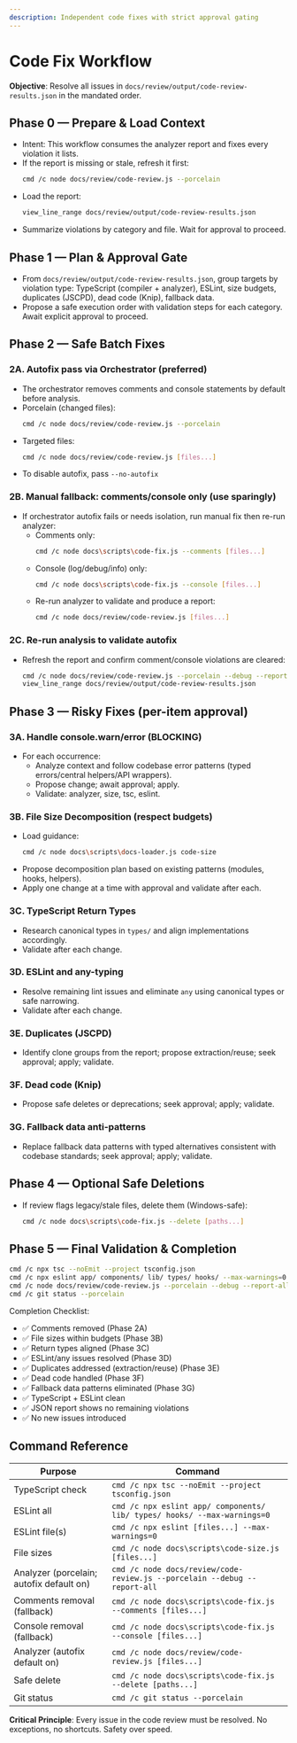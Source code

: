 ```yaml
---
description: Independent code fixes with strict approval gating
---
```


# Code Fix Workflow
 
**Objective**: Resolve all issues in `docs/review/output/code-review-results.json` in the mandated order.


## Phase 0 — Prepare & Load Context

- Intent: This workflow consumes the analyzer report and fixes every violation it lists.
- If the report is missing or stale, refresh it first:
  ```bash
  cmd /c node docs/review/code-review.js --porcelain
  ```
- Load the report:
  ```bash
  view_line_range docs/review/output/code-review-results.json
  ```
- Summarize violations by category and file. Wait for approval to proceed.

## Phase 1 — Plan & Approval Gate

- From `docs/review/output/code-review-results.json`, group targets by violation type: TypeScript (compiler + analyzer), ESLint, size budgets, duplicates (JSCPD), dead code (Knip), fallback data.
- Propose a safe execution order with validation steps for each category. Await explicit approval to proceed.

## Phase 2 — Safe Batch Fixes

### 2A. Autofix pass via Orchestrator (preferred)

- The orchestrator removes comments and console statements by default before analysis.
- Porcelain (changed files):
  ```bash
  cmd /c node docs/review/code-review.js --porcelain
  ```
- Targeted files:
  ```bash
  cmd /c node docs/review/code-review.js [files...]
  ```
- To disable autofix, pass `--no-autofix`

### 2B. Manual fallback: comments/console only (use sparingly)

- If orchestrator autofix fails or needs isolation, run manual fix then re-run analyzer:
  - Comments only:
    ```bash
    cmd /c node docs\scripts\code-fix.js --comments [files...]
    ```
  - Console (log/debug/info) only:
    ```bash
    cmd /c node docs\scripts\code-fix.js --console [files...]
    ```
  - Re-run analyzer to validate and produce a report:
    ```bash
    cmd /c node docs/review/code-review.js [files...]
    ```
 
### 2C. Re-run analysis to validate autofix

- Refresh the report and confirm comment/console violations are cleared:
  ```bash
  cmd /c node docs/review/code-review.js --porcelain --debug --report-all
  view_line_range docs/review/output/code-review-results.json
  ```

## Phase 3 — Risky Fixes (per-item approval)

### 3A. Handle console.warn/error (BLOCKING)

- For each occurrence:
  - Analyze context and follow codebase error patterns (typed errors/central helpers/API wrappers).
  - Propose change; await approval; apply.
  - Validate: analyzer, size, tsc, eslint.

### 3B. File Size Decomposition (respect budgets)

- Load guidance:
  ```bash
  cmd /c node docs\scripts\docs-loader.js code-size
  ```
- Propose decomposition plan based on existing patterns (modules, hooks, helpers).
- Apply one change at a time with approval and validate after each.

### 3C. TypeScript Return Types

- Research canonical types in `types/` and align implementations accordingly.
- Validate after each change.

### 3D. ESLint and any-typing

- Resolve remaining lint issues and eliminate `any` using canonical types or safe narrowing.
- Validate after each change.

### 3E. Duplicates (JSCPD)

- Identify clone groups from the report; propose extraction/reuse; seek approval; apply; validate.

### 3F. Dead code (Knip)

- Propose safe deletes or deprecations; seek approval; apply; validate.

### 3G. Fallback data anti-patterns

- Replace fallback data patterns with typed alternatives consistent with codebase standards; seek approval; apply; validate.

## Phase 4 — Optional Safe Deletions

- If review flags legacy/stale files, delete them (Windows-safe):
  ```bash
  cmd /c node docs\scripts\code-fix.js --delete [paths...]
  ```

## Phase 5 — Final Validation & Completion

```bash
cmd /c npx tsc --noEmit --project tsconfig.json
cmd /c npx eslint app/ components/ lib/ types/ hooks/ --max-warnings=0
cmd /c node docs/review/code-review.js --porcelain --debug --report-all
cmd /c git status --porcelain
```

Completion Checklist:
- ✅ Comments removed (Phase 2A)
- ✅ File sizes within budgets (Phase 3B)
- ✅ Return types aligned (Phase 3C)
- ✅ ESLint/any issues resolved (Phase 3D)
- ✅ Duplicates addressed (extraction/reuse) (Phase 3E)
- ✅ Dead code handled (Phase 3F)
- ✅ Fallback data patterns eliminated (Phase 3G)
- ✅ TypeScript + ESLint clean
- ✅ JSON report shows no remaining violations
- ✅ No new issues introduced

## Command Reference

| Purpose | Command |
|---------|----------|
| TypeScript check | `cmd /c npx tsc --noEmit --project tsconfig.json` |
| ESLint all | `cmd /c npx eslint app/ components/ lib/ types/ hooks/ --max-warnings=0` |
| ESLint file(s) | `cmd /c npx eslint [files...] --max-warnings=0` |
| File sizes | `cmd /c node docs\scripts\code-size.js [files...]` |
| Analyzer (porcelain; autofix default on) | `cmd /c node docs/review/code-review.js --porcelain --debug --report-all` |
| Comments removal (fallback) | `cmd /c node docs\scripts\code-fix.js --comments [files...]` |
| Console removal (fallback) | `cmd /c node docs\scripts\code-fix.js --console [files...]` |
| Analyzer (autofix default on) | `cmd /c node docs/review/code-review.js [files...]` |
| Safe delete | `cmd /c node docs\scripts\code-fix.js --delete [paths...]` |
| Git status | `cmd /c git status --porcelain` |

**Critical Principle**: Every issue in the code review must be resolved. No exceptions, no shortcuts. Safety over speed.